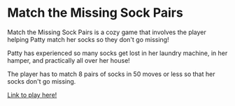 # Match the Missing Sock Pairs

Match the Missing Sock Pairs is a cozy game that involves the player helping Patty match her socks so they don't go missing!

Patty has experienced so many socks get lost in her laundry machine, in her hamper, and practically all over her house! 

The player has to match 8 pairs of socks in 50 moves or less so that her socks don't go missing.

[Link to play here!](https://ssmlee10.github.io/memory-game/)